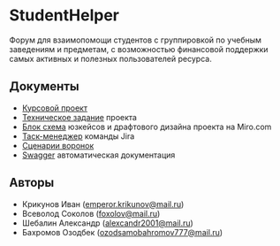 # StudentHelper
Форум для взаимопомощи студентов с группировкой по учебным заведениям и предметам, с возможностью финансовой поддержки самых активных и полезных пользователей ресурса.

## Документы 
* [Курсовой проект](https://github.com/Exce11ent22/StudentHelper/blob/main/Documents/%D0%9A%D1%83%D1%80%D1%81%D0%BE%D0%B2%D0%BE%D0%B9%20%D0%BF%D1%80%D0%BE%D0%B5%D0%BA%D1%82.pdf)
* [Техническое задание](https://github.com/Exce11ent22/StudentHelper/blob/main/Documents/%D0%9A%D1%83%D1%80%D1%81%D0%BE%D0%B2%D0%B0%D1%8F%20%D1%80%D0%B0%D0%B1%D0%BE%D1%82%D0%B0%20%5BCool%20Student%20Helper%5D.pdf) проекта
* [Блок схема](https://miro.com/app/board/uXjVOFsfR2g=/) юзкейсов и драфтового дизайна проекта на Miro.com
* [Таск-менеджер](https://coolstudenthelper.atlassian.net/jira/software/projects/STUDH/boards/1) команды Jira
* [Сценарии воронок](https://miro.com/app/board/uXjVO5ZXfLA=/?share_link_id=589020279255)
* [Swagger](https://github.com/Exce11ent22/StudentHelper/tree/main/Documents/swagger%20doc) автоматическая документация

## Авторы
* Крикунов Иван (emperor.krikunov@mail.ru)
* Всеволод Соколов (foxolov@mail.ru)
* Шебалин Александр (alexcandr2001@mail.ru)
* Бахромов Озодбек (ozodsamobahromov777@mail.ru)
